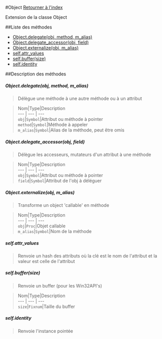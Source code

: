 #Object
[Retourner à l'index](README.md)

Extension de la classe Object

##Liste des méthodes
*    [Object.delegate(obj, method, m_alias)](#Object.delegateobj-method-m_alias)
*    [Object.delegate_accessor(obj, field)](#Object.delegate_accessorobj-field)
*    [Object.externalize(obj, m_alias)](#Object.externalizeobj-m_alias)
*    [self.attr_values](#self.attr_values)
*    [self.buffer(size)](#self.buffersize)
*    [self.identity](#self.identity)


##Description des méthodes
##### Object.delegate(obj, method, m_alias)

> Délègue une méthode à une autre méthode ou à un attribut

  
> Nom|Type|Description  
--- | --- | ---  
`obj`|`Symbol`|Attribut ou méthode à pointer  
`method`|`Symbol`|Méthode à appeler  
`m_alias`|`Symbol`|Alias de la méthode, peut être omis  






##### Object.delegate_accessor(obj, field)

> Délègue les accesseurs, mutateurs d'un attribut à une méthode

  
> Nom|Type|Description  
--- | --- | ---  
`obj`|`Symbol`|Attribut ou méthode à pointer  
`field`|`Symbol`|Attribut de l'obj à déléguer  






##### Object.externalize(obj, m_alias)

> Transforme un object 'callable' en méthode

  
> Nom|Type|Description  
--- | --- | ---  
`obj`|`Proc`|Objet callable  
`m_alias`|`Symbol`|Nom de la méthode  






##### self.attr_values

> Renvoie un hash des attributs où la clé est le nom de l'attribut
                            et la valeur est celle de l'attribut

  
> 





##### self.buffer(size)

> Renvoie un buffer (pour les Win32API's)

  
> Nom|Type|Description  
--- | --- | ---  
`size`|`Fixnum`|Taille du buffer  






##### self.identity

> Renvoie l'instance pointée

  
> 





